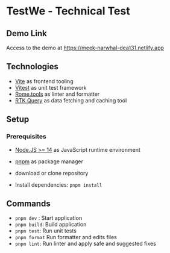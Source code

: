 # TestWe - Technical Test

## Demo Link
Access to the demo at https://meek-narwhal-dea131.netlify.app

## Technologies
- [Vite](https://vitejs.dev/) as frontend tooling
- [Vitest](https://vitejs.dev/) as unit test framework
- [Rome.tools](https://rome.tools/) as linter and formatter
- [RTK Query](https://redux-toolkit.js.org/rtk-query/overview) as data fetching and caching tool

## Setup

### Prerequisites
- [Node.JS >= 14](https://nodejs.org/en/) as JavaScript runtime environment
- [pnpm](https://pnpm.io/) as package manager

- download or clone repository
- Install dependencies: `pnpm install`

## Commands
- `pnpm dev` : Start application
- `pnpm build`: Build application
- `pnpm test`: Run unit tests
- `pnpm format` Run formatter and edits files
- `pnpm lint`: Run linter and apply safe and suggested fixes
